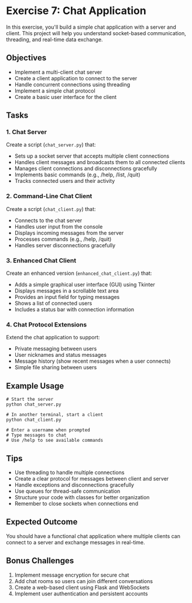 # Exercise 7: Chat Application

In this exercise, you'll build a simple chat application with a server and client. This project will help you understand socket-based communication, threading, and real-time data exchange.

## Objectives
- Implement a multi-client chat server
- Create a client application to connect to the server
- Handle concurrent connections using threading
- Implement a simple chat protocol
- Create a basic user interface for the client

## Tasks

### 1. Chat Server
Create a script (`chat_server.py`) that:
- Sets up a socket server that accepts multiple client connections
- Handles client messages and broadcasts them to all connected clients
- Manages client connections and disconnections gracefully
- Implements basic commands (e.g., /help, /list, /quit)
- Tracks connected users and their activity

### 2. Command-Line Chat Client
Create a script (`chat_client.py`) that:
- Connects to the chat server
- Handles user input from the console
- Displays incoming messages from the server
- Processes commands (e.g., /help, /quit)
- Handles server disconnections gracefully

### 3. Enhanced Chat Client
Create an enhanced version (`enhanced_chat_client.py`) that:
- Adds a simple graphical user interface (GUI) using Tkinter
- Displays messages in a scrollable text area
- Provides an input field for typing messages
- Shows a list of connected users
- Includes a status bar with connection information

### 4. Chat Protocol Extensions
Extend the chat application to support:
- Private messaging between users
- User nicknames and status messages
- Message history (show recent messages when a user connects)
- Simple file sharing between users

## Example Usage

```
# Start the server
python chat_server.py

# In another terminal, start a client
python chat_client.py

# Enter a username when prompted
# Type messages to chat
# Use /help to see available commands
```

## Tips
- Use threading to handle multiple connections
- Create a clear protocol for messages between client and server
- Handle exceptions and disconnections gracefully
- Use queues for thread-safe communication
- Structure your code with classes for better organization
- Remember to close sockets when connections end

## Expected Outcome
You should have a functional chat application where multiple clients can connect to a server and exchange messages in real-time.

## Bonus Challenges
1. Implement message encryption for secure chat
2. Add chat rooms so users can join different conversations
3. Create a web-based client using Flask and WebSockets
4. Implement user authentication and persistent accounts 